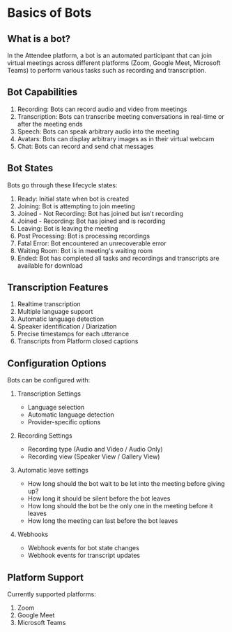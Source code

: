 # Basics of Bots

## What is a bot?
In the Attendee platform, a bot is an automated participant that can join virtual meetings across different platforms (Zoom, Google Meet, Microsoft Teams) to perform various tasks such as recording and transcription.

## Bot Capabilities

1. Recording: Bots can record audio and video from meetings
2. Transcription: Bots can transcribe meeting conversations in real-time or after the meeting ends
3. Speech: Bots can speak arbitrary audio into the meeting
4. Avatars: Bots can display arbitrary images as in their virtual webcam
5. Chat: Bots can record and send chat messages

## Bot States
Bots go through these lifecycle states:

1. Ready: Initial state when bot is created
2. Joining: Bot is attempting to join meeting
3. Joined - Not Recording: Bot has joined but isn't recording
4. Joined - Recording: Bot has joined and is recording
5. Leaving: Bot is leaving the meeting
6. Post Processing: Bot is processing recordings
7. Fatal Error: Bot encountered an unrecoverable error
8. Waiting Room: Bot is in meeting's waiting room
9. Ended: Bot has completed all tasks and recordings and transcripts are available for download

## Transcription Features

1. Realtime transcription
2. Multiple language support
3. Automatic language detection
4. Speaker identification / Diarization
5. Precise timestamps for each utterance
6. Transcripts from Platform closed captions

## Configuration Options
Bots can be configured with:

1. Transcription Settings
   - Language selection
   - Automatic language detection
   - Provider-specific options

2. Recording Settings
   - Recording type (Audio and Video / Audio Only)
   - Recording view (Speaker View / Gallery View)

3. Automatic leave settings
   - How long should the bot wait to be let into the meeting before giving up?
   - How long it should be silent before the bot leaves
   - How long should the bot be the only one in the meeting before it leaves
   - How long the meeting can last before the bot leaves

4. Webhooks
   - Webhook events for bot state changes
   - Webhook events for transcript updates

## Platform Support
Currently supported platforms:
1. Zoom
2. Google Meet
3. Microsoft Teams